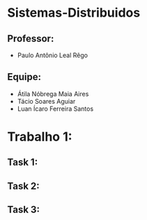 # Sistemas-Distribuidos
## Professor:
* Paulo Antônio Leal Rêgo

## Equipe:
* Átila Nóbrega Maia Aires
* Tácio Soares Aguiar
* Luan Ícaro Ferreira Santos

# Trabalho 1:
## Task 1:

## Task 2:

## Task 3:

